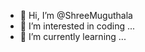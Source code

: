 - 👋 Hi, I’m @ShreeMuguthala
- 👀 I’m interested in coding ...
- 🌱 I’m currently learning ...


<!---
ShreeMuguthala/ShreeMuguthala is a ✨ special ✨ repository because its `README.md` (this file) appears on your GitHub profile.
You can click the Preview link to take a look at your changes.
--->
